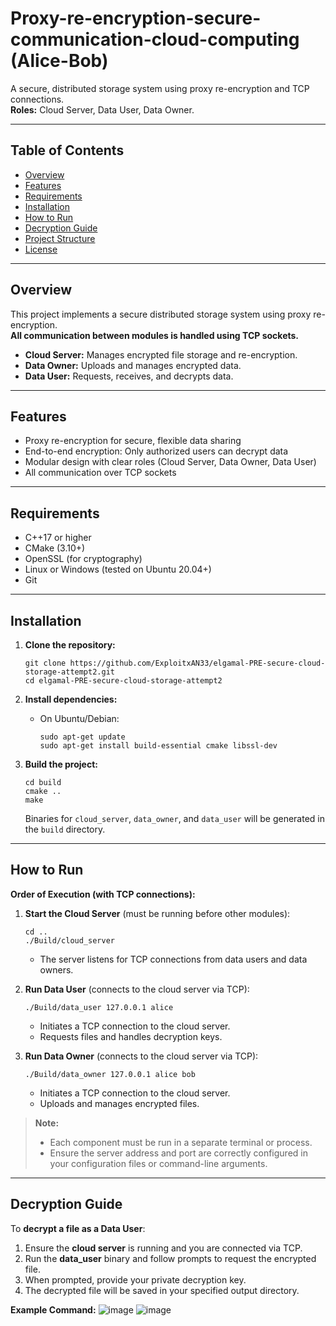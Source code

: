 # Proxy-re-encryption-secure-communication-cloud-computing (Alice-Bob)

A secure, distributed storage system using proxy re-encryption and TCP connections.  
**Roles:** Cloud Server, Data User, Data Owner.

---

## Table of Contents

- [Overview](#overview)
- [Features](#features)
- [Requirements](#requirements)
- [Installation](#installation)
- [How to Run](#how-to-run)
- [Decryption Guide](#decryption-guide)
- [Project Structure](#project-structure)
- [License](#license)

---

## Overview

This project implements a secure distributed storage system using proxy re-encryption.  
**All communication between modules is handled using TCP sockets.**

- **Cloud Server:** Manages encrypted file storage and re-encryption.
- **Data Owner:** Uploads and manages encrypted data.
- **Data User:** Requests, receives, and decrypts data.

---

## Features

- Proxy re-encryption for secure, flexible data sharing
- End-to-end encryption: Only authorized users can decrypt data
- Modular design with clear roles (Cloud Server, Data Owner, Data User)
- All communication over TCP sockets

---

## Requirements

- C++17 or higher
- CMake (3.10+)
- OpenSSL (for cryptography)
- Linux or Windows (tested on Ubuntu 20.04+)
- Git

---

## Installation

1. **Clone the repository:**
    ```
    git clone https://github.com/ExploitxAN33/elgamal-PRE-secure-cloud-storage-attempt2.git
    cd elgamal-PRE-secure-cloud-storage-attempt2
    ```

2. **Install dependencies:**
    - On Ubuntu/Debian:
        ```
        sudo apt-get update
        sudo apt-get install build-essential cmake libssl-dev
        ```

3. **Build the project:**
    ```
    cd build
    cmake ..
    make
    ```
    Binaries for `cloud_server`, `data_owner`, and `data_user` will be generated in the `build` directory.

---

## How to Run

**Order of Execution (with TCP connections):**

1. **Start the Cloud Server** (must be running before other modules):
    ```
    cd ..
    ./Build/cloud_server 
    ```
    - The server listens for TCP connections from data users and data owners.

2. **Run Data User** (connects to the cloud server via TCP):
    ```
    ./Build/data_user 127.0.0.1 alice
    ```
    - Initiates a TCP connection to the cloud server.
    - Requests files and handles decryption keys.

3. **Run Data Owner** (connects to the cloud server via TCP):
    ```
    ./Build/data_owner 127.0.0.1 alice bob
    ```
    - Initiates a TCP connection to the cloud server.
    - Uploads and manages encrypted files.

> **Note:**  
> - Each component must be run in a separate terminal or process.  
> - Ensure the server address and port are correctly configured in your configuration files or command-line arguments.

---

## Decryption Guide

To **decrypt a file as a Data User**:

1. Ensure the **cloud server** is running and you are connected via TCP.
2. Run the **data_user** binary and follow prompts to request the encrypted file.
3. When prompted, provide your private decryption key.
4. The decrypted file will be saved in your specified output directory.

**Example Command:**
![image](https://github.com/user-attachments/assets/7e64c052-d439-44de-82d8-1a0e73c458cd)
![image](https://github.com/user-attachments/assets/e8e5fcb7-5a7a-4804-a025-7f5ee8192f4b)


